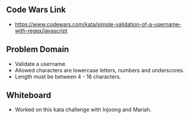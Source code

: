 ## Code Wars Link
* https://www.codewars.com/kata/simple-validation-of-a-username-with-regex/javascript

## Problem Domain
* Validate a username. 
* Allowed characters are lowercase letters, numbers and underscores. 
* Length must be between 4 - 16 characters. 

## Whiteboard
* Worked on this kata challenge with Injoong and Mariah.